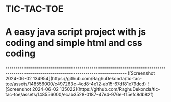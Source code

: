 <h1> TIC-TAC-TOE </h1> 
<h1 > A easy java script project with js coding and simple html and css coding </h1>
-----------------------------------------------------------------------------------------------------------------------------------------
![Screenshot 2024-06-02 134954](https://github.com/RaghuDekonda/tic-tac-toe/assets/148556000/c497263c-4cd8-4e12-ab15-67df81e79dcd)
![Screenshot 2024-06-02 135022](https://github.com/RaghuDekonda/tic-tac-toe/assets/148556000/ecab3528-0187-47e4-976e-f15efc8db82f)




